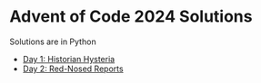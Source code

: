 # Advent of Code 2024 Solutions

Solutions are in Python

- [Day 1: Historian Hysteria](01/main.py)
- [Day 2: Red-Nosed Reports](02/main.py)
